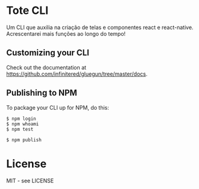 # Tote CLI

Um CLI que auxilia na criação de telas e componentes react e react-native. Acrescentarei mais funções ao longo do tempo!

## Customizing your CLI

Check out the documentation at https://github.com/infinitered/gluegun/tree/master/docs.

## Publishing to NPM

To package your CLI up for NPM, do this:

```shell
$ npm login
$ npm whoami
$ npm test

$ npm publish
```

# License

MIT - see LICENSE

